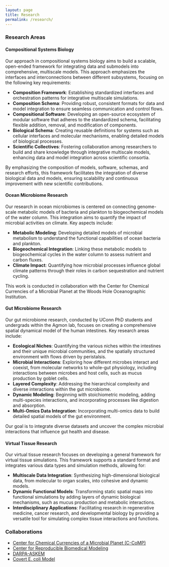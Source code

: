 ```yaml
---
layout: page
title: Research
permalink: /research/
---
```


### Research Areas

#### Compositional Systems Biology
Our approach in compositional systems biology aims to build a scalable, open-ended framework for integrating data and submodels into comprehensive, multiscale models. This approach emphasizes the interfaces and interconnections between different subsystems, focusing on the following key requirements:
- **Composition Framework**: Establishing standardized interfaces and orchestration patterns for integrative multiscale simulations.
- **Composition Schema**: Providing robust, consistent formats for data and model integration to ensure seamless communication and control flows.
- **Compositional Software**: Developing an open-source ecosystem of modular software that adheres to the standardized schema, facilitating flexible addition, removal, and modification of components.
- **Biological Schema**: Creating reusable definitions for systems such as cellular interfaces and molecular mechanisms, enabling detailed models of biological processes.
- **Scientific Collectives**: Fostering collaboration among researchers to build and share knowledge through integrative multiscale models, enhancing data and model integration across scientific consortia.

By emphasizing the composition of models, software, schemas, and research efforts, this framework facilitates the integration of diverse biological data and models, ensuring scalability and continuous improvement with new scientific contributions.

#### Ocean Microbiome Research
Our research in ocean microbiomes is centered on connecting genome-scale metabolic models of bacteria and plankton to biogeochemical models of the water column. This integration aims to quantify the impact of microbial activities on climate. Key aspects include:
- **Metabolic Modeling**: Developing detailed models of microbial metabolism to understand the functional capabilities of ocean bacteria and plankton.
- **Biogeochemical Integration**: Linking these metabolic models to biogeochemical cycles in the water column to assess nutrient and carbon fluxes.
- **Climate Impact**: Quantifying how microbial processes influence global climate patterns through their roles in carbon sequestration and nutrient cycling.
  
This work is conducted in collaboration with the Center for Chemical Currencies of a Microbial Planet at the Woods Hole Oceanographic Institution.

#### Gut Microbiome Research
Our gut microbiome research, conducted by UConn PhD students and undergrads within the Agmon lab, focuses on creating a comprehensive spatial dynamical model of the human intestines. Key research areas include:

- **Ecological Niches**: Quantifying the various niches within the intestines and their unique microbial communities, and the spatially structured environment with flows driven by peristalsis.
- **Microbial Interactions**: Exploring how different microbes interact and coexist, from molecular networks to whole-gut physiology, including interactions between microbes and host cells, such as mucus production by goblet cells.
- **Layered Complexity**: Addressing the hierarchical complexity and diverse interactions within the gut microbiome.
- **Dynamic Modeling**: Beginning with stoichiometric modeling, adding multi-species interactions, and incorporating processes like digestion and absorption.
- **Multi-Omics Data Integration**: Incorporating multi-omics data to build detailed spatial models of the gut environment.

Our goal is to integrate diverse datasets and uncover the complex microbial interactions that influence gut health and disease.

#### Virtual Tissue Research
Our virtual tissue research focuses on developing a general framework for virtual tissue simulations. This framework supports a standard format and integrates various data types and simulation methods, allowing for:
- **Multiscale Data Integration**: Synthesizing high-dimensional biological data, from molecular to organ scales, into cohesive and dynamic models.
- **Dynamic Functional Models**: Transforming static spatial maps into functional simulations by adding layers of dynamic biological mechanisms, such as mucus production and metabolic interactions.
- **Interdisciplinary Applications**: Facilitating research in regenerative medicine, cancer research, and developmental biology by providing a versatile tool for simulating complex tissue interactions and functions.

### Collaborations
- [Center for Chemical Currencies of a Microbial Planet (C-CoMP)](https://ccomp-stc.org) 
- [Center for Reproducible Biomedical Modeling](https://reproduciblebiomodels.org) 
- [DARPA-ASKEM](https://www.darpa.mil/news-events/2021-12-06) 
- [Covert E. coli Model](https://www.covert.stanford.edu) 
